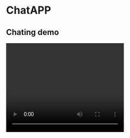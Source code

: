 # ChatAPP

## Chating demo
<video width="320" height="240" controls>
  <source src="https://drive.google.com/file/d/1TFp_4HE16YmwEpZfhv63PmijZ6YUDuJp/view?usp=sharing" type="video/mp4">
  Your browser does not support the video tag.
</video>

